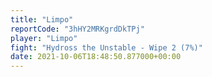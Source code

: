```yaml
---
title: "Limpo"
reportCode: "3hHY2MRKgrdDkTPj"
player: "Limpo"
fight: "Hydross the Unstable - Wipe 2 (7%)"
date: 2021-10-06T18:48:50.877000+00:00
---
```

